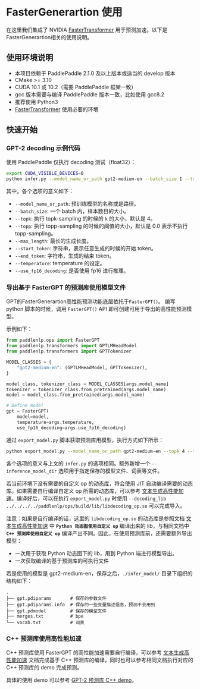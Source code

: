 # FasterGenerartion 使用

在这里我们集成了 NVIDIA [FasterTransformer](https://github.com/NVIDIA/FasterTransformer/tree/v3.1) 用于预测加速。以下是FasterGenerartion相关的使用说明。

## 使用环境说明

* 本项目依赖于 PaddlePaddle 2.1.0 及以上版本或适当的 develop 版本
* CMake >= 3.10
* CUDA 10.1 或 10.2（需要 PaddlePaddle 框架一致）
* gcc 版本需要与编译 PaddlePaddle 版本一致，比如使用 gcc8.2
* 推荐使用 Python3
* [FasterTransformer](https://github.com/NVIDIA/FasterTransformer/tree/v3.1#setup) 使用必要的环境

## 快速开始

### GPT-2 decoding 示例代码

使用 PaddlePaddle 仅执行 decoding 测试（float32）：

``` sh
export CUDA_VISIBLE_DEVICES=0
python infer.py --model_name_or_path gpt2-medium-en --batch_size 1 --topk 4 --topp 0.0 --max_length 32 --start_token "<|endoftext|>" --end_token "<|endoftext|>" --temperature 1.0
```

其中，各个选项的意义如下：
* `--model_name_or_path`: 预训练模型的名称或是路径。
* `--batch_size`: 一个 batch 内，样本数目的大小。
* `--topk`: 执行 topk-sampling 的时候的 `k` 的大小，默认是 4。
* `--topp`: 执行 topp-sampling 的时候的阈值的大小，默认是 0.0 表示不执行 topp-sampling。
* `--max_length`: 最长的生成长度。
* `--start_token`: 字符串，表示任意生成的时候的开始 token。
* `--end_token`: 字符串，生成的结束 token。
* `--temperature`: temperature 的设定。
* `--use_fp16_decoding`: 是否使用 fp16 进行推理。

### 导出基于 FasterGPT 的预测库使用模型文件

GPT的FasterGenerartion高性能预测功能底层依托于`FasterGPT()`。
编写 python 脚本的时候，调用 `FasterGPT()` API 即可创建可用于导出的高性能预测模型。

示例如下：

``` python
from paddlenlp.ops import FasterGPT
from paddlenlp.transformers import GPTLMHeadModel
from paddlenlp.transformers import GPTTokenizer

MODEL_CLASSES = {
    "gpt2-medium-en": (GPTLMHeadModel, GPTTokenizer),
}

model_class, tokenizer_class = MODEL_CLASSES[args.model_name]
tokenizer = tokenizer_class.from_pretrained(args.model_name)
model = model_class.from_pretrained(args.model_name)

# Define model
gpt = FasterGPT(
    model=model,
    temperature=args.temperature,
    use_fp16_decoding=args.use_fp16_decoding)
```

通过 `export_model.py` 脚本获取预测库用模型，执行方式如下所示：

``` sh
python export_model.py --model_name_or_path gpt2-medium-en --topk 4 --topp 0.0 --max_out_len 32 --temperature 1.0 --inference_model_dir ./infer_model/
```

各个选项的意义与上文的 `infer.py` 的选项相同。额外新增一个 `--inference_model_dir` 选项用于指定保存的模型文件、词表等文件。

若当前环境下没有需要的自定义 op 的动态库，将会使用 JIT 自动编译需要的动态库。如果需要自行编译自定义 op 所需的动态库，可以参考 [文本生成高性能加速](https://github.com/PaddlePaddle/PaddleNLP/blob/develop/paddlenlp/ops/README.md)。编译好后，可以在执行 `export_model.py` 时使用 `--decoding_lib ../../../../paddlenlp/ops/build/lib/libdecoding_op.so` 可以完成导入。

注意：如果是自行编译的话，这里的 `libdecoding_op.so` 的动态库是参照文档 [文本生成高性能加速](https://github.com/PaddlePaddle/PaddleNLP/blob/develop/paddlenlp/ops/README.md) 中 **`Python 动态图使用自定义 op`** 编译出来的 lib，与相同文档中 **`C++ 预测库使用自定义 op`** 编译产出不同。因此，在使用预测库前，还需要额外导出模型：
  * 一次用于获取 Python 动态图下的 lib，用到 Python 端进行模型导出。
  * 一次获取编译的基于预测库的可执行文件

若是使用的模型是 gpt2-medium-en，保存之后，`./infer_model/` 目录下组织的结构如下：

``` text
.
├── gpt.pdiparams       # 保存的参数文件
├── gpt.pdiparams.info  # 保存的一些变量描述信息，预测不会用到
├── gpt.pdmodel         # 保存的模型文件
├── merges.txt          # bpe
└── vocab.txt           # 词表
```

### C++ 预测库使用高性能加速

C++ 预测库使用 FasterGPT 的高性能加速需要自行编译，可以参考 [文本生成高性能加速](https://github.com/PaddlePaddle/PaddleNLP/blob/develop/paddlenlp/ops/README.md) 文档完成基于 C++ 预测库的编译，同时也可以参考相同文档执行对应的 C++ 预测库的 demo 完成预测。

具体的使用 demo 可以参考 [GPT-2 预测库 C++ demo](https://github.com/PaddlePaddle/PaddleNLP/blob/develop/paddlenlp/ops/faster_transformer/src/demo/gpt.cc)。
